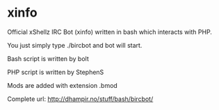 # xinfo
Official xShellz IRC Bot (xinfo) written in bash which interacts with PHP.

You just simply type ./bircbot and bot will start.

Bash script is written by bolt

PHP script is written by StephenS

Mods are added with extension .bmod

Complete url: http://dhampir.no/stuff/bash/bircbot/
